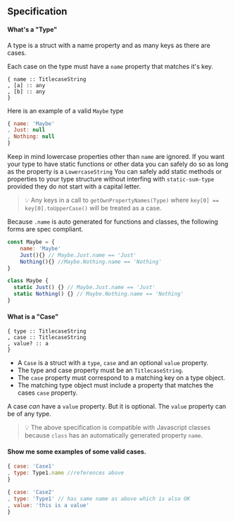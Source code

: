 ## Specification

#### What's a "Type"

A type is a struct with a name property and as many keys as there are cases.

Each case on the type must have a `name` property that matches it's key.

```
{ name :: TitlecaseString
, [a] :: any
, [b] :: any
}
```

Here is an example of a valid `Maybe` type

```js
{ name: 'Maybe'
, Just: null
, Nothing: null
}
```

Keep in mind lowercase properties other than `name` are ignored. If you want your type to have static functions or other data you can safely do so as long as the property is a `LowercaseString`
You can safely add static methods or properties to your type structure without interfing with `static-sum-type` provided they do not start with a capital letter.

> 💡 Any keys in a call to `getOwnPropertyNames(Type)` where `key[0] == key[0].toUpperCase()` will be treated as a case.

Because `.name` is auto generated for functions and classes, the following forms are spec compliant.

```js
const Maybe = {
    name: 'Maybe'
    Just(){} // Maybe.Just.name == 'Just'
    Nothing(){} //Maybe.Nothing.name == 'Nothing'
}
```

```js
class Maybe {
  static Just() {} // Maybe.Just.name == 'Just'
  static Nothing() {} // Maybe.Nothing.name == 'Nothing'
}
```

#### What is a "Case"

```
{ type :: TitlecaseString
, case :: TitlecaseString
, value? :: a
}
```

- A `Case` is a struct with a `type`, `case` and an optional `value` property.
- The type and case property must be an `TitlecaseString`.
- The `case` property must correspond to a matching key on a type object.
- The matching type object must include a property that matches the cases `case` property.

A case _can_ have a `value` property. But it is optional. The `value` property can be of any type.

> 💡 The above specification is compatible with Javascript classes because `class` has an automatically generated property `name`.

#### Show me some examples of some valid cases.

```js
{ case: 'Case1'
, type: Type1.name //references above
}

{ case: 'Case2'
, type: 'Type1' // has same name as above which is also OK
, value: 'this is a value'
}
```
